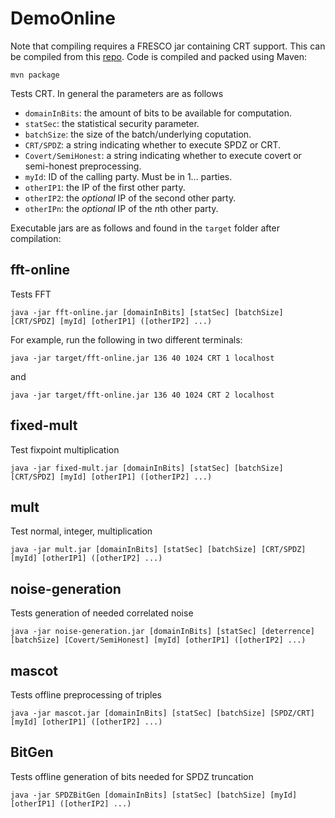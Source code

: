 # DemoOnline
Note that compiling requires a FRESCO jar containing CRT support. This can be compiled from this [repo](https://github.com/jonas-lj/fresco).
Code is compiled and packed using Maven:
```
mvn package
```

Tests CRT.
In general the parameters are as follows
- `domainInBits`: the amount of bits to be available for computation.
- `statSec`: the statistical security parameter.
- `batchSize`: the size of the batch/underlying coputation.
- `CRT/SPDZ`: a string indicating whether to execute SPDZ or CRT.
- `Covert/SemiHonest`: a string indicating whether to execute covert or semi-honest preprocessing.
- `myId`: ID of the calling party. Must be in 1... parties.
- `otherIP1`: the IP of the first other party.
- `otherIP2`: the *optional* IP of the second other party.
- `otherIPn`: the *optional* IP of the *n*th other party.

Executable jars are as follows and found in the `target` folder after compilation:

## fft-online
Tests FFT
```
java -jar fft-online.jar [domainInBits] [statSec] [batchSize] [CRT/SPDZ] [myId] [otherIP1] ([otherIP2] ...)
```
For example, run the following in two different terminals:
```
java -jar target/fft-online.jar 136 40 1024 CRT 1 localhost
```
and
```
java -jar target/fft-online.jar 136 40 1024 CRT 2 localhost
```

## fixed-mult
Test fixpoint multiplication
```
java -jar fixed-mult.jar [domainInBits] [statSec] [batchSize] [CRT/SPDZ] [myId] [otherIP1] ([otherIP2] ...)
```

## mult
Test normal, integer, multiplication
```
java -jar mult.jar [domainInBits] [statSec] [batchSize] [CRT/SPDZ] [myId] [otherIP1] ([otherIP2] ...)
```

## noise-generation
Tests generation of needed correlated noise
```
java -jar noise-generation.jar [domainInBits] [statSec] [deterrence] [batchSize] [Covert/SemiHonest] [myId] [otherIP1] ([otherIP2] ...)
```

## mascot
Tests offline preprocessing of triples
```
java -jar mascot.jar [domainInBits] [statSec] [batchSize] [SPDZ/CRT] [myId] [otherIP1] ([otherIP2] ...)
```

## BitGen
Tests offline generation of bits needed for SPDZ truncation
```
java -jar SPDZBitGen [domainInBits] [statSec] [batchSize] [myId] [otherIP1] ([otherIP2] ...)
```